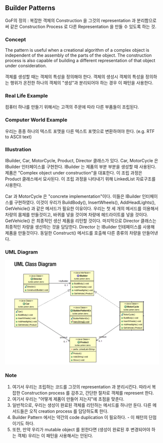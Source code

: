 ## Builder Patterns 
GoF의 정의 : 복잡한 객체의 Construction 을 그것의 representation 과 분리함으로써 
같은 Construction Process 로 다른 Representation 을 만들 수 있도록 하는 것. 

### Concept 
The pattern is useful when a creational algorithm of a complex object is 
independent of the assembly of the parts of the object. The construction 
process is also capable of building a different representation of that object 
under consideration. 
<br/><br/>
객체를 생성할 때는 객체의 특성을 정의해야 한다. 객체의 생성시 객체의 특성을 정의하는 행위가
온전한 하나의 객체의 "생성"과 분리되어야 하는 경우 이 패턴을 사용한다. 

### Real Life Example
컴퓨터 하나를 만들기 위해서는 고객의 주문에 따라 다른 부품들이 조립된다. 

### Computer World Example
우리는 종종 하나의 텍스트 포맷을 다른 텍스트 포맷으로 변환하여야 한다. (e.g. RTF to ASCII text)

### Illustration 
IBuilder, Car, MotorCycle, Product, Director 클래스가 있다. Car, MotorCycle 은 
IBuilder 인터페이스를 구현한다. IBuilder 는 제품의 부분 부분을 생성할 때 사용된다. 
제품은 "Complex object under construction"을 대표한다. 이 조립 과정은 Product 
클래스에서 묘사된다. 이 조립 과정을 나타내기 위해 LinkedList 자료구조를 사용한다. 
<br/><br/>
Car 과 MotorCycle 은 "concrete implementation"이다. 이들은 IBuilder 인터페이스를
구현하였다. 이것이 우리가 BuildBody(), InsertWheels(), AddHeadLights(), GetVehicle()
과 같은 메서드가 필요한 이유이다. 우리는 첫 세 개의 메서드를 이용해서 차량의 몸체를 
만들것이고, 바퀴를 넣을 것이며 차량에 헤드라이트를 넣을 것이다. GetVehicle() 은 최종적인
생산 제품을 리턴할 것이다. 마지막으로 Director 클래스는 최종적인 차량을 생산하는 것을 
담당한다. Director 는 IBuilder 인테페이스를 사용해 제품을 만들것이다. 동일한 Construct()
메서드를 호출해 다른 종류의 차량을 만들어낸다. 

### UML Diagram 
![diagram](./builder-pattern-uml.png)

### Note 
1. 여기서 우리는 조립하는 코드를 그것의 representation 과 분리시킨다. 따라서 복잡한 
Construction process 를 감추고, 간단한 절차로 객체를 represent 한다. 
2. 여기서 우리는 "어떻게 제품이 만들어 지는지"에 초점을 맞춘다. 
3. 일반적으로, 우리는 생성이 완료된 객체를 리턴하는 메서드를 하나만 둔다. 다른 메서드들은 
오직 creation process 를 담당하도록 한다. 
4. Builder Pattern 에서는 약간의 code duplication 이 필요하다. - 이 패턴의 단점이기도 하다. 
5. 또한, 만약 우리가 mutable object 를 원한다면 (생성이 완료된 후 변경되어야 하는 객체)
우리는 이 패턴을 사용해서는 안된다. 

